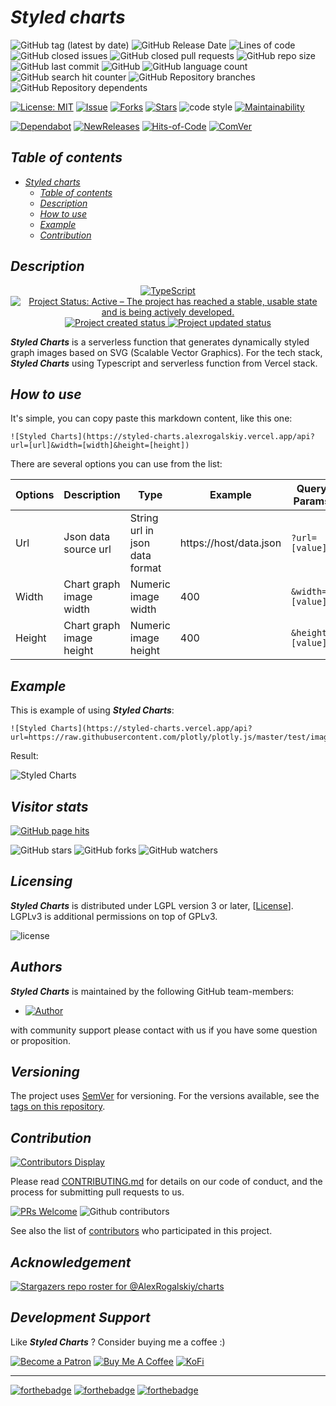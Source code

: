 # _Styled charts_

![GitHub tag (latest by date)](https://img.shields.io/github/v/tag/AlexRogalskiy/charts)
![GitHub Release Date](https://img.shields.io/github/release-date/AlexRogalskiy/charts)
![Lines of code](https://tokei.rs/b1/github/AlexRogalskiy/charts?category=lines)
![GitHub closed issues](https://img.shields.io/github/issues-closed/AlexRogalskiy/charts)
![GitHub closed pull requests](https://img.shields.io/github/issues-pr-closed/AlexRogalskiy/charts)
![GitHub repo size](https://img.shields.io/github/repo-size/AlexRogalskiy/charts)
![GitHub last commit](https://img.shields.io/github/last-commit/AlexRogalskiy/charts)
![GitHub](https://img.shields.io/github/license/AlexRogalskiy/charts)
![GitHub language count](https://img.shields.io/github/languages/count/AlexRogalskiy/charts)
![GitHub search hit counter](https://img.shields.io/github/search/AlexRogalskiy/charts/goto)
![GitHub Repository branches](https://badgen.net/github/branches/AlexRogalskiy/charts)
![GitHub Repository dependents](https://badgen.net/github/dependents-repo/AlexRogalskiy/charts)

[![License: MIT](https://img.shields.io/badge/License-MIT-yellow.svg)](https://raw.githubusercontent.com/alexrogalskiy/charts/master/LICENSE?token=AH44ZFH7IF2KSEDK7LSIW3C7YOFYC)
[![Issue](https://img.shields.io/github/issues/alexrogalskiy/charts)](https://img.shields.io/github/issues/alexrogalskiy/charts)
[![Forks](https://img.shields.io/github/forks/alexrogalskiy/charts)](https://img.shields.io/github/forks/alexrogalskiy/charts)
[![Stars](https://img.shields.io/github/stars/alexrogalskiy/charts)](https://img.shields.io/github/stars/alexrogalskiy/charts)
![code style](https://img.shields.io/badge/code_style-prettier-ff69b4.svg?style=flat-square)
[![Maintainability](https://api.codeclimate.com/v1/badges/ed7702f8cf28917829fa/maintainability)](https://codeclimate.com/github/AlexRogalskiy/charts/maintainability)

[![Dependabot](https://img.shields.io/badge/dependabot-enabled-1f8ceb.svg?style=flat-square)](https://dependabot.com/)
[![NewReleases](https://newreleases.io/badge.svg)](https://newreleases.io/github/AlexRogalskiy/charts)
[![Hits-of-Code](https://hitsofcode.com/github/AlexRogalskiy/charts)](https://hitsofcode.com/github/AlexRogalskiy/charts/view)
[![ComVer](https://img.shields.io/badge/ComVer-compliant-brightgreen.svg)][tags]

## _Table of contents_

<!--ts-->
   * [<em>Styled charts</em>](#styled-charts)
      * [<em>Table of contents</em>](#table-of-contents)
      * [<em>Description</em>](#description)
      * [<em>How to use</em>](#how-to-use)
      * [<em>Example</em>](#example)
      * [<em>Contribution</em>](#contribution)
<!--te-->

## _Description_

<p align="center" style="text-align:center;">
    <a href="https://www.typescriptlang.org/">
        <img src="https://img.shields.io/badge/typescript%20-%23007ACC.svg?&logo=typescript&logoColor=white" alt="TypeScript" />
    </a>
    <a href="https://www.repostatus.org/#active">
        <img src="https://img.shields.io/badge/Project%20Status-Active-brightgreen" alt="Project Status: Active – The project has reached a stable, usable state and is being actively developed." />
    </a>
    <a href="https://badges.pufler.dev">
        <img src="https://badges.pufler.dev/created/AlexRogalskiy/charts" alt="Project created status" />
    </a>
    <a href="https://badges.pufler.dev">
        <img src="https://badges.pufler.dev/updated/AlexRogalskiy/charts" alt="Project updated status" />
    </a>
</p>

_**Styled Charts**_ is a serverless function that generates dynamically styled graph images based on SVG (Scalable Vector Graphics).
For the tech stack, _**Styled Charts**_ using Typescript and serverless function from Vercel stack.

## _How to use_

It's simple, you can copy paste this markdown content, like this one:

```
![Styled Charts](https://styled-charts.alexrogalskiy.vercel.app/api?url=[url]&width=[width]&height=[height])
```

There are several options you can use from the list:

|  Options  | Description               |   Type                           | Example                | Query Params          | 
| --------- | ------------------------- | -------------------------------- | ---------------------- | --------------------- |
| Url       | Json data source url      | String url in json data format   | https://host/data.json | ```?url=[value]```    |
| Width     | Chart graph image width   | Numeric image width              | 400                    | ```&width=[value]```  |
| Height    | Chart graph image height  | Numeric image height             | 400                    | ```&height=[value]``` |

## _Example_

This is example of using _**Styled Charts**_:

```
![Styled Charts](https://styled-charts.vercel.app/api?url=https://raw.githubusercontent.com/plotly/plotly.js/master/test/image/mocks/0.json&width=400&height=400)
```

Result:

![Styled Charts](https://styled-charts.vercel.app/api?url=https://raw.githubusercontent.com/plotly/plotly.js/master/test/image/mocks/0.json&width=400&height=400)

## _Visitor stats_

[![GitHub page hits](https://hits.seeyoufarm.com/api/count/incr/badge.svg?url=https%3A%2F%2Fgithub.com%2FAlexRogalskiy%2Fcharts&count_bg=%2379C83D&title_bg=%23555555&icon=&icon_color=%23E7E7E7&title=hits&edge_flat=true)](https://hits.seeyoufarm.com)

![GitHub stars](https://img.shields.io/github/stars/AlexRogalskiy/charts?style=social)
![GitHub forks](https://img.shields.io/github/forks/AlexRogalskiy/charts?style=social)
![GitHub watchers](https://img.shields.io/github/watchers/AlexRogalskiy/charts?style=social)

## _Licensing_

_**Styled Charts**_ is distributed under LGPL version 3 or later, [[License](https://github.com/AlexRogalskiy/charts/blob/master/LICENSE)].
LGPLv3 is additional permissions on top of GPLv3.

![license](https://user-images.githubusercontent.com/19885116/48661948-6cf97e80-ea7a-11e8-97e7-b45332a13e49.png)

## _Authors_

_**Styled Charts**_ is maintained by the following GitHub team-members:

* [![Author](https://img.shields.io/badge/author-AlexRogalskiy-FB8F0A)](https://github.com/AlexRogalskiy)

with community support please contact with us if you have some question or proposition.

## _Versioning_

The project uses [SemVer](http://semver.org/) for versioning. For the versions available, see the [tags on this repository][tags].

## _Contribution_

[![Contributors Display](https://badges.pufler.dev/contributors/AlexRogalskiy/charts?size=50&padding=5&bots=true)](https://badges.pufler.dev)

Please read [CONTRIBUTING.md](https://github.com/AlexRogalskiy/charts/blob/master/.github/CONTRIBUTING.md) for details on our code of conduct, and the process for submitting pull requests to us.

[![PRs Welcome](https://img.shields.io/badge/PRs-welcome-brightgreen.svg?style=flat-square)](http://makeapullrequest.com)
![Github contributors](https://img.shields.io/github/all-contributors/AlexRogalskiy/charts)

See also the list of [contributors][contributors] who participated in this project.

## _Acknowledgement_

[![Stargazers repo roster for @AlexRogalskiy/charts](https://reporoster.com/stars/AlexRogalskiy/charts)][stars]

## _Development Support_

Like _**Styled Charts**_ ? Consider buying me a coffee :\)

[![Become a Patron](https://img.shields.io/badge/Become_Patron-Support_me_on_Patreon-blue.svg?style=flat-square&logo=patreon&color=e64413)](https://www.patreon.com/alexrogalskiy)
[![Buy Me A Coffee](https://img.shields.io/badge/Donate-Buy%20me%20a%20coffee-yellow.svg?logo=buy%20me%20a%20coffee)](https://www.buymeacoffee.com/AlexRogalskiy)
[![KoFi](https://img.shields.io/badge/Donate-Buy%20me%20a%20coffee-yellow.svg?logo=ko-fi)](https://ko-fi.com/alexrogalskiy)

---

[![forthebadge](https://img.shields.io/badge/made%20with-%20typescript-C1282D.svg?logo=typescript&style=for-the-badge)](https://www.typescriptlang.org/)
[![forthebadge](https://img.shields.io/badge/powered%20by-%20vercel-7116FB.svg?logo=vercel&style=for-the-badge)](https://vercel.com/)
[![forthebadge](https://img.shields.io/badge/build%20with-%20%E2%9D%A4-B6FF9B.svg?logo=heart&style=for-the-badge)](https://forthebadge.com/)


  [repo]:           https://github.com/AlexRogalskiy/charts
  [tags]:           https://github.com/AlexRogalskiy/charts/tags
  [issues]:         https://github.com/AlexRogalskiy/charts/issues
  [pulls]:          https://github.com/AlexRogalskiy/charts/pulls
  [wiki]:           https://github.com/AlexRogalskiy/charts/wiki
  [stars]:          https://github.com/AlexRogalskiy/charts/stargazers
  [contributors]:   https://github.com/AlexRogalskiy/charts/graphs/contributors
